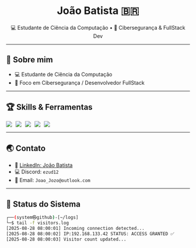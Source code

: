 <h1 align="center">João Batista 🇧🇷</h1>
<p align="center">
  💻 Estudante de Ciência da Computação • 🔐 Cibersegurança & FullStack Dev 
</p>

---

## 👾 Sobre mim  
- 💻 Estudante de Ciência da Computação  
- 🔐 Foco em Cibersegurança / Desenvolvedor FullStack 

---

## 🏆 Skills & Ferramentas  
<div style="display: flex; gap: 10px;">
  <img src="https://img.shields.io/badge/C%23-68217A?style=for-the-badge&logo=csharp&logoColor=white" />
  <img src="https://img.shields.io/badge/React-20232A?style=for-the-badge&logo=react&logoColor=61DAFB" />
  <img src="https://img.shields.io/badge/AWS-FF9900?style=for-the-badge&logo=amazonaws&logoColor=white" />
  <img src="https://img.shields.io/badge/Docker-2496ED?style=for-the-badge&logo=docker&logoColor=white" />
  <img src="https://img.shields.io/badge/SQL-4479A1?style=for-the-badge&logo=postgresql&logoColor=white" />
</div>

---

## 🌏 Contato  
- 🔗 [LinkedIn: João Batista](www.linkedin.com/in/joão-batista-872207339)  
- 💻 Discord: `ezud12`  
- 📧 Email: `Joao_Jozo@outlook.com`  

---

## 💯 Status do Sistema  
```bash
┌──(system㉿github)-[~/logs]
└─$ tail -f visitors.log
[2025-08-28 08:00:01] Incoming connection detected...
[2025-08-28 08:00:02] IP:192.168.133.42 STATUS: ACCESS GRANTED ✅
[2025-08-28 08:00:03] Visitor count updated...
